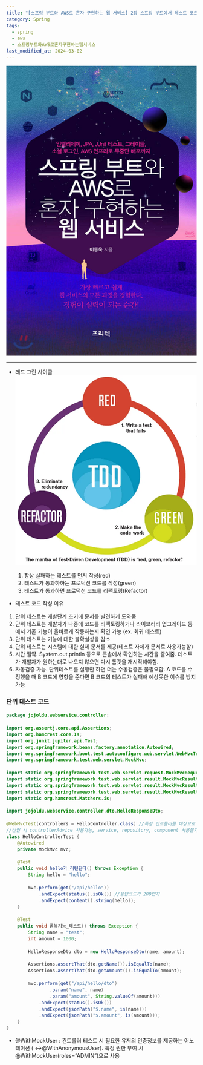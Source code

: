 ```yaml
---
title: "[스프링 부트와 AWS로 혼자 구현하는 웹 서비스] 2장 스프링 부트에서 테스트 코드를 작성하자"
category: Spring
tags:
  - spring
  - aws
  - 스프링부트와AWS로혼자구현하는웹서비스
last_modified_at: 2024-03-02
---
```

![images](/assets/images/alone/IMG-20240925142159.png)

---

- 레드 그린 사이클
![images](/assets/images/alone/IMG-20240925142159-1.png)
    1. 항상 실패하는 테스트를 먼저 작성(red)
    2. 테스트가 통과하하는 프로덕션 코드를 작성(green)
    3. 테스트가 통과하면 프로덕션 코드를 리팩토링(Refactor)

- 테스트 코드 작성 이유
1. 단위 테스트는 개발단계 초기에 문서를 발견하게 도와줌
2. 단위 테스트는 개발자가 나중에 코드를 리팩토링하거나 라이브러리 업그레이드 등에서 기존 기능이 올바르게 작동하는지 확인 가능 (ex. 회귀 테스트)
3. 단위 테스트는 기능에 대한 불확실성을 감소
4. 단위 테스트는 시스템에 대한 실제 문서를 제공(테스트 자체가 문서로 사용가능함)
5. 시간 절약. 
	System.out.println 등으로 콘솔에서 확인하는 시간을 줄여줌. 테스트가 개발자가 원하는대로 나오지 않으면 다시 톰캣을 재시작해야함.
6. 자동검증 가능. 
	단위테스트를 실행만 하면 더는 수동검증은 불필요함. 
    A 코드를 수정했을 때 B 코드에 영향을 준다면 B 코드의 테스트가 실패해 예상못한 이슈를 방지가능

### 단위 테스트 코드

```java
package jojoldu.webservice.controller;

import org.assertj.core.api.Assertions;
import org.hamcrest.core.Is;
import org.junit.jupiter.api.Test;
import org.springframework.beans.factory.annotation.Autowired;
import org.springframework.boot.test.autoconfigure.web.servlet.WebMvcTest;
import org.springframework.test.web.servlet.MockMvc;

import static org.springframework.test.web.servlet.request.MockMvcRequestBuilders.get;
import static org.springframework.test.web.servlet.result.MockMvcResultMatchers.content;
import static org.springframework.test.web.servlet.result.MockMvcResultMatchers.status;
import static org.springframework.test.web.servlet.result.MockMvcResultMatchers.jsonPath;
import static org.hamcrest.Matchers.is;

import jojoldu.webservice.controller.dto.HelloResponseDto;

@WebMvcTest(controllers = HelloController.class) //특정 컨트롤러를 대상으로 하는 단위 테스트를 작성할 때 사용. 
//선언 시 controllerAdvice 사용가능, service, repository, component 사용불가
class HelloControllerTest {
	@Autowired
	private MockMvc mvc;

	@Test
	public void hello가_리턴된다() throws Exception {
		String hello = "hello";

		mvc.perform(get("/api/hello"))
			.andExpect(status().isOk()) //응답코드가 200인지
			.andExpect(content().string(hello));
	}

	@Test
	public void 롬복기능_테스트() throws Exception {
		String name = "test";
		int amount = 1000;

		HelloResponseDto dto = new HelloResponseDto(name, amount);

		Assertions.assertThat(dto.getName()).isEqualTo(name);
		Assertions.assertThat(dto.getAmount()).isEqualTo(amount);

		mvc.perform(get("/api/hello/dto")
				.param("name", name)
				.param("amount", String.valueOf(amount)))
			.andExpect(status().isOk())
			.andExpect(jsonPath("$.name", is(name)))
			.andExpect(jsonPath("$.amount", is(amount)));
	}
}
```

- @WithMockUser : 컨트롤러 테스트 시 필요한 유저의 인증정보를 제공하는 어노테이션 ( ↔@WithAnonymousUser). 특정 권한 부여 시 @WithMockUser(roles=”ADMIN”)으로 사용
